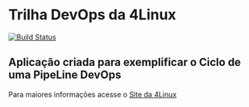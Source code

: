 # Trilha DevOps da 4Linux

<!-- Altere a Flag abaixo com sua URL do Travis -->
[![Build Status](https://travis-ci.org/terrah08/DevOpsLab-HelloWorld.svg?branch=master)](https://travis-ci.org/terrah08/DevOpsLab-HelloWorld)
## Aplicação criada para exemplificar o Ciclo de uma PipeLine DevOps


Para maiores informações acesse o [Site da 4Linux](https://www.4linux.com.br/cursos/devops)
